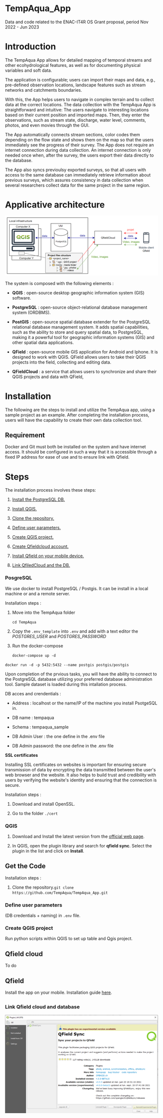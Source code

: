 # TempAqua_App

Data and code related to the ENAC-IT4R OS Grant proposal, period Nov 2022 - Jun 2023

# Introduction

The TempAqua App allows for detailed mapping of temporal streams  and other ecohydrological features, as well as for documenting physical variables and soft data. 

The  application is configurable; users can import their maps and data, e.g., pre-defined observation  locations, landscape features such as stream networks and catchments boundaries. 

With this, the  App helps users to navigate in complex terrain and to collect data at the correct locations. The  data collection with the TempAqua App is straightforward and intuitive: The users navigate to  interesting locations based on their current position and imported maps. Then, they enter the  observations, such as stream state, discharge, water level, comments, photos, and even movies through the GUI. 

The App automatically connects stream sections, color codes them depending on  the flow state and shows them on the map so that the users immediately see the progress of their survey. The App  does not require an internet connection during data collection. An internet connection is only  needed once when, after the survey, the users export their data directly to the database. 

The App also syncs previoulsy exported surveys, so that all  users with access to the same database can immediately retrieve information about previous  surveys, which assures consistency in data collection when several researchers collect data for  the same project in the same region.

# Applicative architecture

![ ](doc\static\applicative_architecture.png)

The system is composed with the following elements : 

* **QGIS** : open-source desktop geographic information system (GIS) software.

* **PostgreSQL** : open-source object-relational database management system (ORDBMS).

* **PostGIS**  :  open-source spatial database extender for the PostgreSQL 
  relational database management system. It adds spatial capabilities, 
  such as the ability to store and query spatial data, to PostgreSQL, 
  making it a powerful tool for geographic information systems (GIS) and 
  other spatial data applications.

* **QField**  : open-source mobile GIS application for Android and Iphone. It is designed to work with QGIS. QField allows users to take their QGIS projects into the field, collecting and editing data.

* **QFieldCloud** : a service that allows users to synchronize and share their QGIS projects and data with QField,

# Installation

The following are the steps to install and utilize the TempAqua app, using a sample project as an example. After completing the installation process, users will have the capability to create their own data collection tool.

## Requirement

Docker and Git must both be installed on the system and have internet access. It should be configured in such a way that it is accessible through a fixed IP address for ease of use and to ensure link with Qfield.



# Steps

The installation process involves these steps:

1. [Install the PostgreSQL DB.](PostgreSQL) 

2. [Install QGIS.](QGIS)

3. [Clone the repository.](Get-the-code)

4. [Define user parameters.](Define-user-parameters) 

5. [Create QGIS project.](Create-QGIS-project) 

6. [Create Qfieldcloud account.](Qfield-cloud)

7. [Install Qfield on your mobile device.](Qfield)

8. [Link QfiledCloud and the DB.](Link-Qfield-cloud-and-database)



### PosgreSQL

We use docker to install PostgreSQL / Postgis. It can be install in a local machine or and a remote server.

Installation steps :

1. Move into the TempAqua folder
   
   `cd TempAqua`

2. Copy the `.env_template` into `.env` and add with a text editor the *POSTGRES_USER* and *POSTGRES_PASSWORD*

3. Run the docker-compose
   
   `docker-compose up -d`

`docker run -d -p 5432:5432 --name postgis postgis/postgis`

Upon completion of the prvious tasks, you will have the ability to connect to the PostgreSQL database utilizing your preferred database administration tool. Sample dataset is loaded during this intallation process.

DB acces and crendentials :

- Address : localhost or the name/IP of the machine you install PsotgeSQL in.

- DB name : tempaqua

- Schema : tempaqua_sample

- DB Admin User : the one define in the .env file

- DB Admin password: the one define in the .env file



**SSL certificates**

Installing SSL certificates on websites is important for ensuring secure transmission of data by encrypting the data transmitted between the user's web browser and the website. It also helps to build trust and credibility with users by verifying the website's identity and ensuring that the connection is secure.

Installation steps :

1. Download and install OpenSSL.

2. Go to the folder `./cert`



### QGIS

1. Download and Install the latest version from the [official web page](https://www.qgis.org/en/site/forusers/download.html).

2. In QGIS, open the plugin library and search for **qfield sync**. Select
   the plugin in the list and click on **Install**.



## Get the Code

Installation steps :

1. Clone the repository.`git clone https://github.com/TempAqua/TempAqua_App.git`



### Define user parameters

(DB credentials + naming) in `.env` file.



### Create QGIS project

Run python scripts within QGIS to set up table and Qgis project.



## Qfield cloud

To do

##

## Qfield

Install the app on your mobile. Installation guide [here](https://docs.qfield.org/get-started).  

## 

### Link Qfield cloud and database

![ ](doc\static\qfield-sync_install.png)
